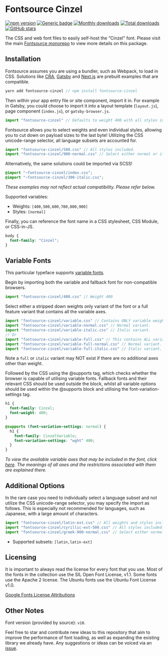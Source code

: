 # Fontsource Cinzel

[![npm version](https://badge.fury.io/js/fontsource-cinzel.svg)](https://www.npmjs.com/package/fontsource-cinzel) [![Generic badge](https://img.shields.io/badge/fontsource-passing-brightgreen)](https://github.com/fontsource/fontsource) [![Monthly downloads](https://badgen.net/npm/dm/fontsource-cinzel)](https://github.com/fontsource/fontsource) [![Total downloads](https://badgen.net/npm/dt/fontsource-cinzel)](https://github.com/fontsource/fontsource) [![GitHub stars](https://img.shields.io/github/stars/DecliningLotus/fontsource.svg?style=social&label=Star)](https://github.com/fontsource/fontsource/stargazers)

The CSS and web font files to easily self-host the “Cinzel” font. Please visit the main [Fontsource monorepo](https://github.com/fontsource/fontsource) to view more details on this package.

## Installation

Fontsource assumes you are using a bundler, such as Webpack, to load in CSS. Solutions like [CRA](https://create-react-app.dev/), [Gatsby](https://www.gatsbyjs.org/) and [Next.js](https://nextjs.org/) are prebuilt examples that are compatible.

```javascript
yarn add fontsource-cinzel // npm install fontsource-cinzel
```

Then within your app entry file or site component, import it in. For example in Gatsby, you could choose to import it into a layout template (`layout.js`), page component (`index.js`), or `gatsby-browser.js`.

```javascript
import "fontsource-cinzel" // Defaults to weight 400 with all styles included.
```

Fontsource allows you to select weights and even individual styles, allowing you to cut down on payload sizes to the last byte! Utilizing the CSS unicode-range selector, all language subsets are accounted for.

```javascript
import "fontsource-cinzel/500.css" // All styles included.
import "fontsource-cinzel/900-normal.css" // Select either normal or italic.
```

Alternatively, the same solutions could be imported via SCSS!

```scss
@import "~fontsource-cinzel/index.css";
@import "~fontsource-cinzel/300-italic.css";
```

_These examples may not reflect actual compatibility. Please refer below._

Supported variables:

- Weights: `[400,500,600,700,800,900]`
- Styles: `[normal]`

Finally, you can reference the font name in a CSS stylesheet, CSS Module, or CSS-in-JS.

```css
body {
  font-family: "Cinzel";
}
```

## Variable Fonts

This particular typeface supports [variable fonts](https://developer.mozilla.org/en-US/docs/Web/CSS/CSS_Fonts/Variable_Fonts_Guide).

Begin by importing both the variable and fallback font for non-compatible browsers.

```js
import "fontsource-cinzel/400.css" // Weight 400
```

Select either a stripped down weights only variant of the font or a full feature variant that contains all the variable axes.

```js
import "fontsource-cinzel/variable.css" // Contains ONLY variable weights and no other axes. Both normal and italic.
import "fontsource-cinzel/variable-normal.css" // Normal variant.
import "fontsource-cinzel/variable-italic.css" // Italic variant.
// Or
import "fontsource-cinzel/variable-full.css" // This contains ALL variable axes. Font files are larger. Both normal and italic.
import "fontsource-cinzel/variable-full-normal.css" // Normal variant.
import "fontsource-cinzel/variable-full-italic.css" // Italic variant.
```

Note a `full` or `italic` variant may NOT exist if there are no additional axes other than weight.

Followed by the CSS using the @supports tag, which checks whether the browser is capable of utilising variable fonts. Fallback fonts and their relevant CSS should be used outside the block, whilst all variable options should be used within the @supports block and utilising the font-variation-settings tag.

```css
h1 {
  font-family: Cinzel;
  font-weight: 400;
}

@supports (font-variation-settings: normal) {
  h1 {
    font-family: CinzelVariable;
    font-variation-settings: "wght" 400;
  }
}
```

_To view the available variable axes that may be included in the font, click [here](https://fonts.google.com/variablefonts). The meanings of all axes and the restrictions associated with them are explained there._

## Additional Options

In the rare case you need to individually select a language subset and not utilize the CSS unicode-range selector, you may specify the import as follows. This is especially not recommended for languages, such as Japanese, with a large amount of characters.

```javascript
import "fontsource-cinzel/latin-ext.css" // All weights and styles included.
import "fontsource-cinzel/cyrillic-ext-500.css" // All styles included.
import "fontsource-cinzel/greek-900-normal.css" // Select either normal or italic.
```

- Supported subsets: `[latin,latin-ext]`

## Licensing

It is important to always read the license for every font that you use.
Most of the fonts in the collection use the SIL Open Font License, v1.1. Some fonts use the Apache 2 license. The Ubuntu fonts use the Ubuntu Font License v1.0.

[Google Fonts License Attributions](https://fonts.google.com/attribution)

## Other Notes

Font version (provided by source): `v10`.

Feel free to star and contribute new ideas to this repository that aim to improve the performance of font loading, as well as expanding the existing library we already have. Any suggestions or ideas can be voiced via an [issue](https://github.com/fontsource/fontsource/issues).
